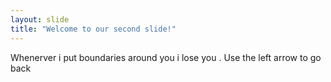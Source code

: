 ```yaml
---
layout: slide
title: "Welcome to our second slide!"
---
```

Whenerver i put boundaries around you i lose you .
Use the left arrow to go back
